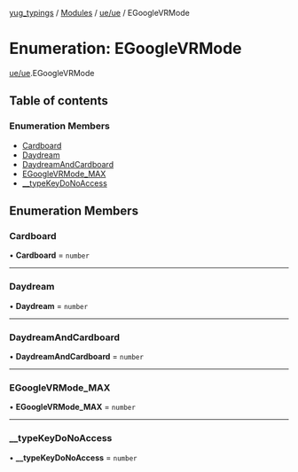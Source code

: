 [yug_typings](../README.md) / [Modules](../modules.md) / [ue/ue](../modules/ue_ue.md) / EGoogleVRMode

# Enumeration: EGoogleVRMode

[ue/ue](../modules/ue_ue.md).EGoogleVRMode

## Table of contents

### Enumeration Members

- [Cardboard](ue_ue.EGoogleVRMode.md#cardboard)
- [Daydream](ue_ue.EGoogleVRMode.md#daydream)
- [DaydreamAndCardboard](ue_ue.EGoogleVRMode.md#daydreamandcardboard)
- [EGoogleVRMode\_MAX](ue_ue.EGoogleVRMode.md#egooglevrmode_max)
- [\_\_typeKeyDoNoAccess](ue_ue.EGoogleVRMode.md#__typekeydonoaccess)

## Enumeration Members

### Cardboard

• **Cardboard** = `number`

___

### Daydream

• **Daydream** = `number`

___

### DaydreamAndCardboard

• **DaydreamAndCardboard** = `number`

___

### EGoogleVRMode\_MAX

• **EGoogleVRMode\_MAX** = `number`

___

### \_\_typeKeyDoNoAccess

• **\_\_typeKeyDoNoAccess** = `number`
